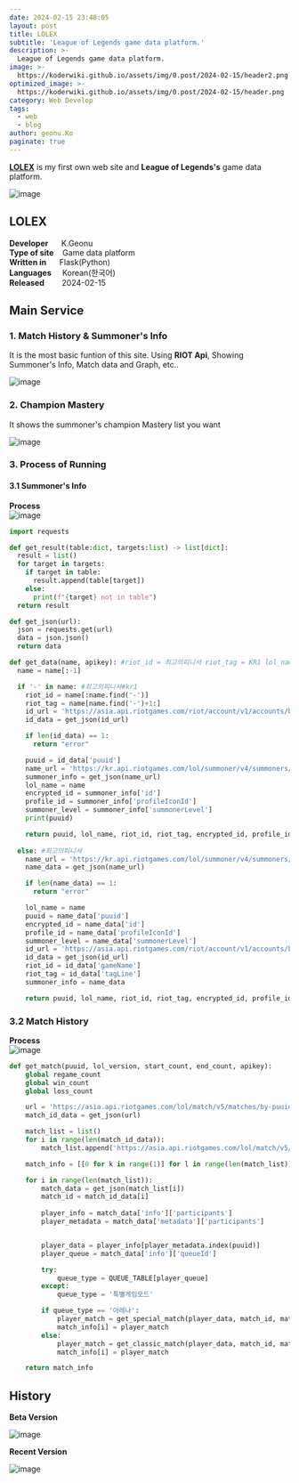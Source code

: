 ```yaml
---
date: 2024-02-15 23:48:05
layout: post
title: LOLEX
subtitle: 'League of Legends game data platform.'
description: >-
  League of Legends game data platform.
image: >-
  https://koderwiki.github.io/assets/img/0.post/2024-02-15/header2.png
optimized_image: >-
  https://koderwiki.github.io/assets/img/0.post/2024-02-15/header.png
category: Web Develop
tags:
  - web
  - blog
author: geonu.Ko
paginate: true
---
```



[**LOLEX**](http://ko-web.com/lolex) is my first own web site and **League of Legends's** game data platform. <br>

![image](https://github.com/KoderWiki/koderwiki.github.io/assets/153072257/9a5bb424-e742-4237-bf63-1cfcea5dda23)

## **LOLEX**
**Developer** &nbsp;&nbsp;&nbsp;&nbsp; K.Geonu <br>
**Type of site** &nbsp;&nbsp; Game data platform <br>
**Written in** &nbsp;&nbsp;&nbsp;&nbsp; Flask(Python) <br>
**Languages** &nbsp;&nbsp;&nbsp; Korean(한국어) <br>
**Released** &nbsp;&nbsp;&nbsp;&nbsp;&nbsp;&nbsp; 2024-02-15 <br>

## Main Service

### 1. Match History & Summoner's Info

It is the most basic funtion of this site. Using **RIOT Api**, Showing Summoner's Info, Match data and Graph, etc..

![image](https://github.com/KoderWiki/koderwiki.github.io/assets/153072257/6d8d8bf7-526e-42c7-816f-56b00f3d0e48)

### 2. Champion Mastery

It shows the summoner's champion Mastery list you want

![image](https://github.com/KoderWiki/koderwiki.github.io/assets/153072257/e9d6f6f0-1dd9-4697-9a3f-55edfb024ff8)

### 3. Process of Running

#### 3.1 Summoner's Info

**Process**<br>
![image](https://github.com/KoderWiki/koderwiki.github.io/assets/153072257/696803ab-cd34-4f53-978e-d5b7859d4817)

```python
import requests

def get_result(table:dict, targets:list) -> list[dict]:
  result = list()
  for target in targets:
    if target in table:
      result.append(table[target])
    else:
      print(f"{target} not in table")
  return result

def get_json(url):
  json = requests.get(url)
  data = json.json()
  return data

def get_data(name, apikey): #riot_id = 최고의피니셔 riot_tag = KR1 lol_name = 최고의피니셔
  name = name[:-1]

  if '-' in name: #최고의피니셔#kr1
    riot_id = name[:name.find('-')]
    riot_tag = name[name.find('-')+1:]
    id_url = 'https://asia.api.riotgames.com/riot/account/v1/accounts/by-riot-id/{}/{}?api_key={}'.format(riot_id,riot_tag,apikey)
    id_data = get_json(id_url)

    if len(id_data) == 1:
      return "error"

    puuid = id_data['puuid']
    name_url = 'https://kr.api.riotgames.com/lol/summoner/v4/summoners/by-puuid/{}?api_key={}'.format(puuid,apikey)
    summoner_info = get_json(name_url)
    lol_name = name
    encrypted_id = summoner_info['id']
    profile_id = summoner_info['profileIconId']
    summoner_level = summoner_info['summonerLevel']
    print(puuid)

    return puuid, lol_name, riot_id, riot_tag, encrypted_id, profile_id, summoner_level
  
  else: #최고의피니셔
    name_url = 'https://kr.api.riotgames.com/lol/summoner/v4/summoners/by-name/{}?api_key={}'.format(name,apikey)
    name_data = get_json(name_url)

    if len(name_data) == 1:
      return "error"

    lol_name = name
    puuid = name_data['puuid']
    encrypted_id = name_data['id']
    profile_id = name_data['profileIconId']
    summoner_level = name_data['summonerLevel']
    id_url = 'https://asia.api.riotgames.com/riot/account/v1/accounts/by-puuid/{}?api_key={}'.format(puuid,apikey)
    id_data = get_json(id_url)
    riot_id = id_data['gameName']
    riot_tag = id_data['tagLine']
    summoner_info = name_data

    return puuid, lol_name, riot_id, riot_tag, encrypted_id, profile_id, summoner_level
```

### 3.2 Match History

**Process**<br>
![image](https://github.com/KoderWiki/koderwiki.github.io/assets/153072257/fcc6ac70-d8bc-4de1-ad0a-c322f8b3e690)

```python
def get_match(puuid, lol_version, start_count, end_count, apikey):
	global regame_count
	global win_count
	global loss_count

	url = 'https://asia.api.riotgames.com/lol/match/v5/matches/by-puuid/{}/ids?start={}&count={}&api_key={}'.format(puuid, start_count, end_count, apikey)
	match_id_data = get_json(url)

	match_list = list()
	for i in range(len(match_id_data)):
		match_list.append('https://asia.api.riotgames.com/lol/match/v5/matches/{}?api_key={}'.format(match_id_data[i], apikey))

	match_info = [[0 for k in range(1)] for l in range(len(match_list))]

	for i in range(len(match_list)):
		match_data = get_json(match_list[i])
		match_id = match_id_data[i]
			
		player_info = match_data['info']['participants']
		player_metadata = match_data['metadata']['participants']


		player_data = player_info[player_metadata.index(puuid)]
		player_queue = match_data['info']['queueId']

		try:
			queue_type = QUEUE_TABLE[player_queue]
		except:
			queue_type = '특별게임모드'

		if queue_type == '아레나':
			player_match = get_special_match(player_data, match_id, match_data, player_info, queue_type, lol_version)
			match_info[i] = player_match
		else:
			player_match = get_classic_match(player_data, match_id, match_data, player_info, queue_type, lol_version)
			match_info[i] = player_match

	return match_info
```

## History

**Beta Version**

![image](https://github.com/KoderWiki/koderwiki.github.io/assets/153072257/70f105c0-33dd-4651-9d20-38f2fd730865)

**Recent Version**

![image](https://github.com/KoderWiki/koderwiki.github.io/assets/153072257/6d8d8bf7-526e-42c7-816f-56b00f3d0e48)














